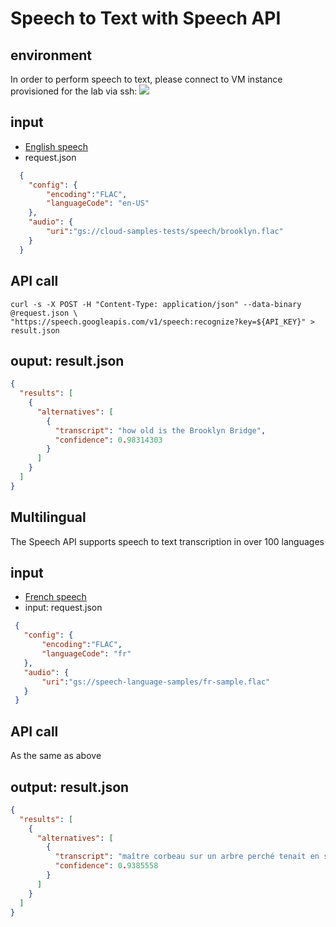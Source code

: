 # Speech to Text with Speech API

## environment
In order to perform speech to text, please connect to VM instance provisioned for the lab via ssh:
![](https://i.imgur.com/S3qAzFL.png)

## input
  * [English speech](https://storage.cloud.google.com/cloud-samples-tests/speech/brooklyn.flac)
  * request.json
  ```json
    {
      "config": {
          "encoding":"FLAC",
          "languageCode": "en-US"
      },
      "audio": {
          "uri":"gs://cloud-samples-tests/speech/brooklyn.flac"
      }
    }  
  ```
  
## API call
```
curl -s -X POST -H "Content-Type: application/json" --data-binary @request.json \
"https://speech.googleapis.com/v1/speech:recognize?key=${API_KEY}" > result.json
```
  
## ouput: result.json
```json
{
  "results": [
    {
      "alternatives": [
        {
          "transcript": "how old is the Brooklyn Bridge",
          "confidence": 0.98314303
        }
      ]
    }
  ]
}
```


## Multilingual
The Speech API supports speech to text transcription in over 100 languages

## input
  * [French speech](https://storage.cloud.google.com/cloud-samples-tests/speech/brooklyn.flac)
  * input: request.json
  ```json
   {
     "config": {
         "encoding":"FLAC",
         "languageCode": "fr"
     },
     "audio": {
         "uri":"gs://speech-language-samples/fr-sample.flac"
     }
   }
  ```
## API call
As the same as above

## output: result.json
```json
{
  "results": [
    {
      "alternatives": [
        {
          "transcript": "maître corbeau sur un arbre perché tenait en son bec un fromage",
          "confidence": 0.9385558
        }
      ]
    }
  ]
}
```
